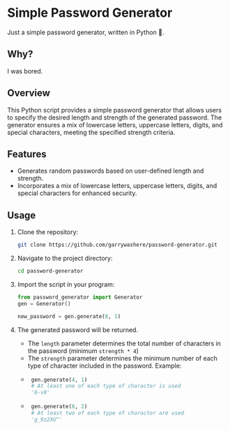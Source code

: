 # Simple Password Generator
Just a simple password generator, written in Python 🐍.

## Why?
I was bored.

## Overview
This Python script provides a simple password generator that allows users to specify the desired length and strength of the generated password. The generator ensures a mix of lowercase letters, uppercase letters, digits, and special characters, meeting the specified strength criteria.

## Features
- Generates random passwords based on user-defined length and strength.
- Incorporates a mix of lowercase letters, uppercase letters, digits, and special characters for enhanced security.

## Usage
1. Clone the repository:

   ```bash
   git clone https://github.com/garrywashere/password-generator.git
   ```

2. Navigate to the project directory:

   ```bash
   cd password-generator
   ```

3. Import the script in your program:

   ```python
   from password_generator import Generator
   gen = Generator()

   new_password = gen.generate(8, 1)
   ```

5. The generated password will be returned.
   - The `length` parameter determines the total number of characters in the password (minimum `strength * 4`)
   - The `strength` parameter determines the minimum number of each type of character included in the password. Example:
   - ```python
      gen.generate(4, 1)
      # At least one of each type of character is used
      '8-vR'
      ```
   - ```python
      gen.generate(8, 2)
      # At least two of each type of character are used
      'g_9z2XU^'
      ```